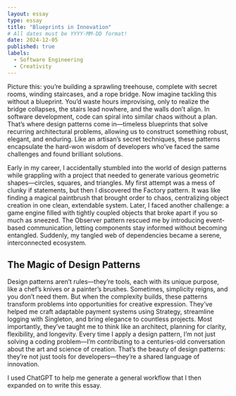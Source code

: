 ```yaml
---
layout: essay
type: essay
title: "Blueprints in Innovation"
# All dates must be YYYY-MM-DD format!
date: 2024-12-05
published: true
labels:
  - Software Engineering
  - Creativity
---
```


  Picture this: you’re building a sprawling treehouse, complete with secret rooms, winding staircases, and a rope bridge. Now imagine tackling this without a blueprint. You’d waste hours improvising, only to realize the bridge collapses, the stairs lead nowhere, and the walls don’t align. In software development, code can spiral into similar chaos without a plan. That’s where design patterns come in—timeless blueprints that solve recurring architectural problems, allowing us to construct something robust, elegant, and enduring. Like an artisan’s secret techniques, these patterns encapsulate the hard-won wisdom of developers who’ve faced the same challenges and found brilliant solutions.

  Early in my career, I accidentally stumbled into the world of design patterns while grappling with a project that needed to generate various geometric shapes—circles, squares, and triangles. My first attempt was a mess of clunky if statements, but then I discovered the Factory pattern. It was like finding a magical paintbrush that brought order to chaos, centralizing object creation in one clean, extendable system. Later, I faced another challenge: a game engine filled with tightly coupled objects that broke apart if you so much as sneezed. The Observer pattern rescued me by introducing event-based communication, letting components stay informed without becoming entangled. Suddenly, my tangled web of dependencies became a serene, interconnected ecosystem.

## The Magic of Design Patterns

  
  Design patterns aren’t rules—they’re tools, each with its unique purpose, like a chef’s knives or a painter’s brushes. Sometimes, simplicity reigns, and you don’t need them. But when the complexity builds, these patterns transform problems into opportunities for creative expression. They’ve helped me craft adaptable payment systems using Strategy, streamline logging with Singleton, and bring elegance to countless projects. Most importantly, they’ve taught me to think like an architect, planning for clarity, flexibility, and longevity. Every time I apply a design pattern, I’m not just solving a coding problem—I’m contributing to a centuries-old conversation about the art and science of creation. That’s the beauty of design patterns: they’re not just tools for developers—they’re a shared language of innovation.

I used ChatGPT to help me generate a general workflow that I then expanded on to write this essay.
